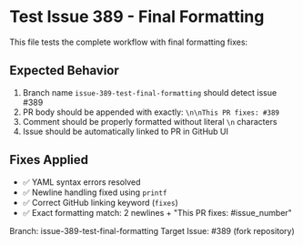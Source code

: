 # Test Issue 389 - Final Formatting

This file tests the complete workflow with final formatting fixes:

## Expected Behavior
1. Branch name `issue-389-test-final-formatting` should detect issue #389
2. PR body should be appended with exactly: `\n\nThis PR fixes: #389`
3. Comment should be properly formatted without literal `\n` characters
4. Issue should be automatically linked to PR in GitHub UI

## Fixes Applied
- ✅ YAML syntax errors resolved
- ✅ Newline handling fixed using `printf`
- ✅ Correct GitHub linking keyword (`fixes`)
- ✅ Exact formatting match: 2 newlines + "This PR fixes: #issue_number"

Branch: issue-389-test-final-formatting
Target Issue: #389 (fork repository)